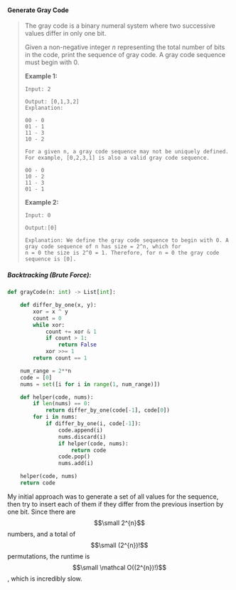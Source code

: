 #### Generate Gray Code

> The gray code is a binary numeral system where two successive values differ in only one bit.
>
> Given a non-negative integer _n_ representing the total number of bits in the code, print the sequence of gray code. A gray code sequence must begin with 0.
>
> **Example 1:**
>
> ```
> Input: 2
>
> Output: [0,1,3,2]
> Explanation:
>
> 00 - 0
> 01 - 1
> 11 - 3
> 10 - 2
>
> For a given n, a gray code sequence may not be uniquely defined.
> For example, [0,2,3,1] is also a valid gray code sequence.
>
> 00 - 0
> 10 - 2
> 11 - 3
> 01 - 1
> ```
>
> **Example 2:**
>
> ```
> Input: 0
>
> Output:[0]
>
> Explanation: We define the gray code sequence to begin with 0. A gray code sequence of n has size = 2^n, which for 
> n = 0 the size is 2^0 = 1. Therefore, for n = 0 the gray code sequence is [0].
> ```

##### Backtracking \(Brute Force\):

```py
def grayCode(n: int) -> List[int]:

    def differ_by_one(x, y):
        xor = x ^ y
        count = 0
        while xor:
            count += xor & 1
            if count > 1:
                return False
            xor >>= 1
        return count == 1

    num_range = 2**n
    code = [0]
    nums = set([i for i in range(1, num_range)])

    def helper(code, nums):
        if len(nums) == 0:
            return differ_by_one(code[-1], code[0])
        for i in nums:
            if differ_by_one(i, code[-1]):
                code.append(i)
                nums.discard(i)
                if helper(code, nums):
                    return code
                code.pop()
                nums.add(i)

    helper(code, nums)
    return code
```

My initial approach was to generate a set of all values for the sequence, then try to insert each of them if they differ from the previous insertion by one bit. Since there are $$\small 2^{n}$$ numbers, and a total of $$\small (2^{n})!$$ permutations, the runtime is $$\small \mathcal O((2^{n})!)$$, which is incredibly slow. 



